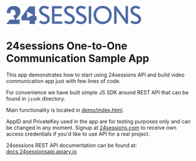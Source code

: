 ![logo](./logo.png)

# 24sessions One-to-One Communication Sample App

This app demonstrates how to start using 24sessions API and build video communication app just with few lines of code. 

For convenience we have built simple JS SDK around REST API that can be found in `jssdk` directory.

Main functionality is located in [demo/index.html](demo/index.html).

AppID and PrivateKey used in the app are for testing purposes only and can be changed in any moment. Signup at [24sessions.com](https://24sessions.com) to receive own access credentials if you'd like to use API for a real project.

24sessions REST API documentation can be found at: [docs.24sessionsapi.apiary.io](http://docs.24sessionsapi.apiary.io/)